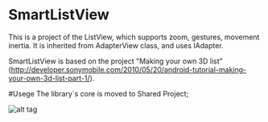 # SmartListView
This is a project of the ListView, which supports zoom, gestures, movement inertia. It is inherited from AdapterView class, and uses IAdapter.

SmartListView is based on the project "Making your own 3D list" (http://developer.sonymobile.com/2010/05/20/android-tutorial-making-your-own-3d-list-part-1/).

#Usege
The library`s core is moved to Shared Project;

![alt tag](https://github.com/lsgsk/SmartListView/blob/master/PreviewGifs/SmartListView.gif)

